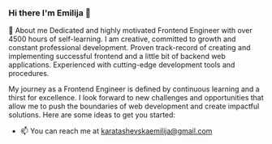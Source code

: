 ### Hi there I'm Emilija 👋
🌱 About me
 Dedicated and highly motivated Frontend Engineer with over 4500 hours of self-learning. I am creative, committed to growth and constant professional development. Proven track-record of creating and implementing successful frontend and a little bit of backend web applications. Experienced with cutting-edge development tools and procedures. 

 My journey as a Frontend Engineer is defined by continuous learning and a thirst for excellence. I look forward to new challenges and opportunities that allow me to push the boundaries of web development and create impactful solutions.
Here are some ideas to get you started:


- 📫 You can reach me at karatashevskaemilija@gmail.com 

